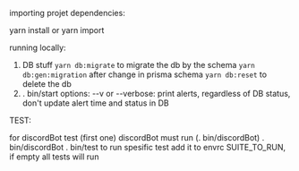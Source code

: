 <!-- 1. npm i
2. copy the envrc.example and get the env params
3. npm start (obsolete) -->

importing projet dependencies:

yarn install
or
yarn import

running locally:

1. DB stuff
   `yarn db:migrate` to migrate the db by the schema
   `yarn db:gen:migration` after change in prisma schema
   `yarn db:reset` to delete the db
2. . bin/start
   options: --v or --verbose: print alerts, regardless of DB status, don't update alert time and status in DB

TEST:

for discordBot test (first one) discordBot must run (. bin/discordBot)
. bin/discordBot
. bin/test
to run spesific test add it to envrc SUITE_TO_RUN, if empty all tests will run
